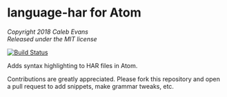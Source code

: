# language-har for Atom

*Copyright 2018 Caleb Evans*  
*Released under the MIT license*

[![Build Status](https://travis-ci.org/caleb531/language-har.svg?branch=master)](https://travis-ci.org/caleb531/language-har)

Adds syntax highlighting to HAR files in Atom.

Contributions are greatly appreciated. Please fork this repository and open a
pull request to add snippets, make grammar tweaks, etc.
